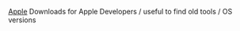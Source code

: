 
[Apple](https://developer.apple.com/downloads/index.action)
Downloads for Apple Developers / useful to find old tools / OS versions

